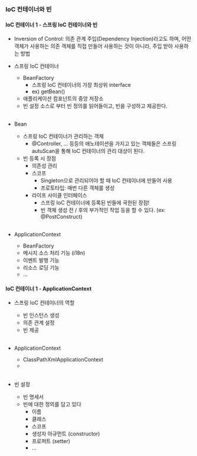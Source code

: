 ### IoC 컨테이너와 빈

#### IoC 컨테이너 1 - 스프링 IoC 컨테이너와 빈
- Inversion of Control: 의존 관계 주입(Dependency Injection)라고도 하며, 어떤 객체가 사용하는 의존 객체를 직접 만들어 사용하는 것이 아니라, 주입 받아 사용하는 방법
    <br/>
    
- 스프링 IoC 컨테이너
    - BeanFactory
      - 스프링 IoC 컨테이너의 가장 최상위 interface
      - ex) getBean()
    - 애플리케이션 컴포넌트의 중앙 저장소
    - 빈 설정 소스로 부터 빈 정의를 읽어들이고, 빈을 구성하고 제공한다.
    <br/>

- Bean
    - 스프링 IoC 컨테이너가 관리하는 객체
      - @Controller, ... 등등의 애노테이션을 가지고 있는 객체들은 스프링 autuScan을 통해 IoC 컨테이너의 관리 대상이 된다.
    - 빈 등록 시 장점
      - 의존성 관리 
      - 스코프
        - Singleton으로 관리되어야 할 때 IoC 컨테이너에 만들어 사용
        - 프로토타입: 매번 다른 객체를 생성
      - 라이프 사이클 인터페이스
        - 스프링 IoC 컨테이너에 등록된 빈들에 국한된 장점!
        - 빈 객체 생성 전 / 후의 부가적인 작업 등을 할 수 있다. (ex: @PostConstruct)
    <br/>
    
- ApplicationContext
    - BeanFactory
    - 메시지 소스 처리 기능 (i18n)
    - 이벤트 발행 기능
    - 리소스 로딩 기능
    - ...        
    
    

#### IoC 컨테이너 1 - ApplicationContext
- 스프링 IoC 컨테이너의 역할
    - 빈 인스턴스 생성
    - 의존 관계 설정
    - 빈 제공
    <br/>
    
- ApplicationContext
    - ClassPathXmlApplicationContext
    - 
    <br/>
    
- 빈 설정
    - 빈 명세서
    - 빈에 대한 정의를 담고 있다
      - 이름
      - 클래스
      - 스코프
      - 생성자 아규먼트 (constructor)
      - 프로퍼트 (setter)
      - ...         
      
      
      
        